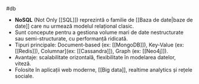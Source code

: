 #db
- **NoSQL** (Not Only [[SQL]]) reprezintă o familie de [[Baza de date|baze de date]] care nu urmează modelul relațional clasic.
- Sunt concepute pentru a gestiona volume mari de date nestructurate sau semi-structurate, cu performanță ridicată.
- Tipuri principale: Document-based (ex: [[MongoDB]]), Key-Value (ex: [[Redis]]), Columnar](ex: [[Cassandra]]), Graph (ex: [[Neo4j]]).
- Avantaje: scalabilitate orizontală, flexibilitate în modelarea datelor, viteză.
- Folosite în aplicații web moderne, [[Big data]], realtime analytics și rețele sociale.

